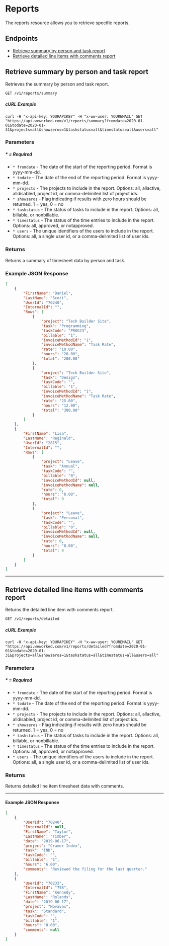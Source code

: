 
# Reports
The reports resource allows you to retrieve specific reports.

## Endpoints
* [Retrieve summary by person and task report](#retrieve-summary-by-person-and-task-report)
* [Retrieve detailed line items with comments report](#retrieve-detailed-line-items-with-comments-report)

## Retrieve summary by person and task report
Retrieves the summary by person and task report.

`GET /v1/reports/summary`

##### cURL Example
`curl -H "x-api-key: YOURAPIKEY" -H "x-ww-user: YOUREMAIL" GET "https://api.weworked.com/v1/reports/summary?fromdate=2020-01-01&todate=2020-01-31&projects=all&showzeros=1&taskstatus=all&timestatus=all&users=all"`

### Parameters
##### * = Required
* `* fromdate` - The date of the start of the reporting period. Format is yyyy-mm-dd.
* `* todate` - The date of the end of the reporting period. Format is yyyy-mm-dd.
* `* projects` - The projects to include in the report. Options: all, allactive, alldisabled, project id, or comma-delimited list of project ids.
* `* showzeros` - Flag indicating if results with zero hours should be returned. 1 = yes, 0 = no
* `* taskstatus` - The status of tasks to include in the report. Options: all, billable, or nonbillable.
* `* timestatus` - The status of the time entries to include in the report. Options: all, approved, or notapproved. 
* `* users` - The unique identifiers of the users to include in the report. Options: all, a single user id, or a comma-delimited list of user ids.

### Returns
Returns a summary of timesheet data by person and task.

### Example JSON Response
```json
[
    {
        "FirstName": "Daniel",
        "LastName": "Scott",
        "UserId": "70240",
        "InternalId": "",
        "Rows": [
            {
                "project": "Tech Builder Site",
                "task": "Programming",
                "taskCode": "PROG23",
                "billable": "1",
                "invoiceMethodId": "1",
                "invoiceMethodName": "Task Rate",
                "rate": "10.00",
                "hours": "20.00",
                "total": "200.00"
            },
            {
                "project": "Tech Builder Site",
                "task": "Design",
                "taskCode": "",
                "billable": "1",
                "invoiceMethodId": "1",
                "invoiceMethodName": "Task Rate",
                "rate": "25.00",
                "hours": "12.00",
                "total": "300.00"
            }
        ]
    },
    {
        "FirstName": "Lisa",
        "LastName": "Reginald",
        "UserId": "2815",
        "InternalId": "",
        "Rows": [
            {
                "project": "Leave",
                "task": "Annual",
                "taskCode": "",
                "billable": "0",
                "invoiceMethodId": null,
                "invoiceMethodName": null,
                "rate": 0,
                "hours": "8.00",
                "total": 0
            },
            {
                "project": "Leave",
                "task": "Personal",
                "taskCode": "",
                "billable": "0",
                "invoiceMethodId": null,
                "invoiceMethodName": null,
                "rate": 0,
                "hours": "8.00",
                "total": 0
            }
        ]
    }
]
```

-------------

## Retrieve detailed line items with comments report
Returns the detailed line item with comments report.

`GET /v1/reports/detailed`

##### cURL Example
`curl -H "x-api-key: YOURAPIKEY" -H "x-ww-user: YOUREMAIL" GET "https://api.weworked.com/v1/reports/detailed?fromdate=2020-01-01&todate=2020-01-31&projects=all&showzeros=1&taskstatus=all&timestatus=all&users=all"`

### Parameters
##### * = Required
* `* fromdate` - The date of the start of the reporting period. Format is yyyy-mm-dd.
* `* todate` - The date of the end of the reporting period. Format is yyyy-mm-dd.
* `* projects` - The projects to include in the report. Options: all, allactive, alldisabled, project id, or comma-delimited list of project ids.
* `* showzeros` - Flag indicating if results with zero hours should be returned. 1 = yes, 0 = no
* `* taskstatus` - The status of tasks to include in the report. Options: all, billable, or nonbillable.
* `* timestatus` - The status of the time entries to include in the report. Options: all, approved, or notapproved. 
* `* users` - The unique identifiers of the users to include in the report. Options: all, a single user id, or a comma-delimited list of user ids.

### Returns
Returns detailed line item timesheet data with comments.

-------------

#### Example JSON Response
```json
[
    {
        "UserId": "70240",
        "InternalId": null,
        "FirstName": "Taylor",
        "LastName": "Timber",
        "date": "2019-06-17",
        "project": "Cramer Index",
        "task": "IND",
        "taskCode": "",
        "billable": "1",
        "hours": "6.00",
        "comments": "Reviewed the filing for the last quarter."
    },
    {
        "UserId": "70233",
        "InternalId": "758",
        "FirstName": "Kennedy",
        "LastName": "Rolands",
        "date": "2019-06-17",
        "project": "Novavax",
        "task": "Standard",
        "taskCode": "",
        "billable": "1",
        "hours": "8.00",
        "comments": null
    }
]
```

